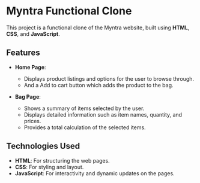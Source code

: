 # Myntra Functional Clone

This project is a functional clone of the Myntra website, built using **HTML**, **CSS**, and **JavaScript**.

## Features
- **Home Page**: 
  - Displays product listings and options for the user to browse through.
  - And a Add to cart button which adds the product to the bag.
  
- **Bag Page**:
  - Shows a summary of items selected by the user.
  - Displays detailed information such as item names, quantity, and prices.
  - Provides a total calculation of the selected items.

## Technologies Used
- **HTML**: For structuring the web pages.
- **CSS**: For styling and layout.
- **JavaScript**: For interactivity and dynamic updates on the pages.


